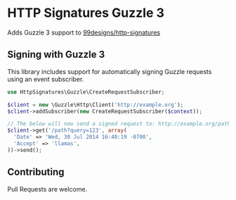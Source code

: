 HTTP Signatures Guzzle 3
===

Adds Guzzle 3 support to [99designs/http-signatures][99signatures]

Signing with Guzzle 3
---

This library includes support for automatically signing Guzzle requests using an event subscriber.

```php
use HttpSignatures\Guzzle\CreateRequestSubscriber;

$client = new \Guzzle\Http\Client('http://example.org');
$client->addSubscriber(new CreateRequestSubscriber($context));

// The below will now send a signed request to: http://example.org/path?query=123
$client->get('/path?query=123', array(
  'Date' => 'Wed, 30 Jul 2014 16:40:19 -0700',
  'Accept' => 'llamas',
))->send();
```

## Contributing

Pull Requests are welcome.

[99signatures]: https://github.com/99designs/http-signatures-php
